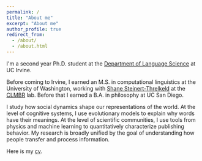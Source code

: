 ```yaml
---
permalink: /
title: "About me"
excerpt: "About me"
author_profile: true
redirect_from: 
  - /about/
  - /about.html
---
```


<!-- I'm a first year Ph.D. student at the [Department of Logic and Philosophy of Science](https://www.lps.uci.edu/) at UC Irvine. -->
I'm a second year Ph.D. student at the [Department of Language Science](https://www.langsci.uci.edu/) at UC Irvine.

Before coming to Irvine, I earned an M.S. in computational linguistics at the University of Washington, working with [Shane Steinert-Threlkeld](https://www.shane.st/) at the [CLMBR](https://clmbr.shane.st/) lab. Before that I earned a B.A. in philosophy at UC San Diego.

<!-- I'm interested in how people transfer and process information using language. I hope to draw on frameworks from linguistics, machine learning and philosophy to

* address scientific questions about language and cognition
* make progress towards safe artificial intelligence
* assist knowledge workers (e.g., journalists, teachers, scholars) -->

I study how social dynamics shape our representations of the world. At the level of cognitive systems, I use evolutionary models to explain why words have their meanings. At the level of scientific communities, I use tools from physics and machine learning to quantitatively characterize publishing behavior. My research is broadly unified by the goal of understanding how people transfer and process information.

Here is my [cv](../files/nathaniel_imel_cv.pdf).

<!-- To this end, some of the questions I’m interested in include:

* What cognitive and cultural pressures shape human languages?
* Can understanding them help us guide artificial agents towards optimal communicative behavior?
* How do various information processing mechanisms constrain scientific inquiry?
* Can we harness these facts to build technology that helps people to do research efficiently? -->

<!-- Below is my CV.

Education
======
<!-- * Ph.D in Language Science, University of California, Irvine, 2027 (expected) -->
<!-- * Ph.D in Logic and Philosophy of Science, University of California, Irvine, 2028 (expected)
* M.S. in Computational Linguistics, University of Washington, 2022
* B.A. in Philosophy, University of California, San Diego, 2020 -->

<!-- Publications
======

  <ul>{% for post in site.publications reversed %}
    {% include archive-single-cv.html %}
  {% endfor %}</ul> -->
  
<!-- Talks -->
<!-- ====== -->

<!-- * Modals in natural language optimize the simplicity/informativeness trade-off
  * Experiments in Linguistic Meaning -  May 18, 2022 (Philadelphia)
  * Semantics and Linguistic Theory - June 8, 2022 (Mexico City) -->

<!-- Works in Progress
======  -->

<!-- * Approximating rate-distortion functions in signaling games
  * Please email me for a draft ([code](https://github.com/nathimel/effcomm-simmax), [slides](https://docs.google.com/presentation/d/1b9pQiHUzUjt2d063srBtBp_58PhuIZz_LRYaLxg35uw/edit?usp=sharing)). -->

<!-- * The Artificial Language Toolkit (ALTK)
  * Software library for research in computational semantics ([code](https://github.com/nathimel/altk)). -->

<!-- <ul>{% for post in site.wips reversed %}
    {% include archive-single-cv.html %}
  {% endfor %}</ul>

Miscellany
======

* Accepted to Santa Fe Institute International Summer School [Complexity-GAINs(UK)](https://www.santafe.edu/engage/learn/programs/complexity-gains-international-summer-school) 2023
* North American Summer School for Logic, Language and Information [NASSLLI](https://ml-la.github.io/nasslli2022/) Student Grant 2022
* Accepted to Lisbon Machine Learning Summer School [LxMLS](http://lxmls.it.pt/2021/) 2021
* Accepted to Carnegie Mellon University Summer School in Logic and Formal Epistemology [LFE](https://www.cmu.edu/dietrich/philosophy/undergraduate/summer-school/) 2021
* Best paper “Desire Semantics”, selected for UC San Diego undergraduate philosophy journal [Intuitions](https://ucsdphilclub.wordpress.com/events/intuitions/) 2020 -->

<!-- Work Experience
======
* Summer 2021: NLP Research Intern
  * [Posh Technologies](https://www.posh.tech/?gclid=CjwKCAjw6raYBhB7EiwABge5Ki_QhTY5N-OnouE_tKSYV8QJvZr-x9IYxgGC6kzvX8KiBjGvPIW1PRoCkLAQAvD_BwE)
  * Duties: machine learning research and dataset curation for conversational AI. -->
